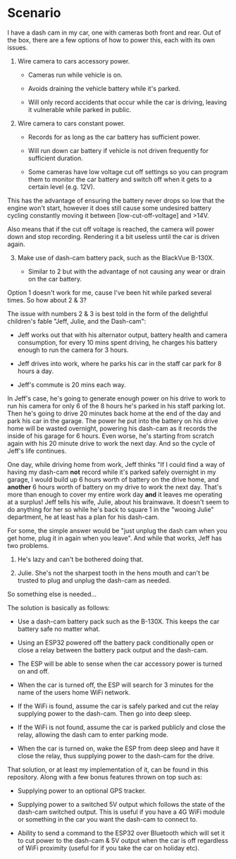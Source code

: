 # Scenario
I have a dash cam in my car, one with cameras both front and rear. Out of the box, there are a few options of how to power this, each with its own issues.

1) Wire camera to cars accessory power.

   * Cameras run while vehicle is on.

   * Avoids draining the vehicle battery while it's parked.

   * Will only record accidents that occur while the car is driving, leaving it vulnerable while parked in public.

2) Wire camera to cars constant power.

   * Records for as long as the car battery has sufficient power.

   * Will run down car battery if vehicle is not driven frequently for sufficient duration.

   * Some cameras have low voltage cut off settings so you can program them to monitor the car battery and switch off when it gets to a certain level (e.g. 12V).

This has the advantage of ensuring the battery never drops so low that the engine won't start, however it does still cause some undesired battery cycling constantly moving it between [low-cut-off-voltage] and >14V.

Also means that if the cut off voltage is reached, the camera will power down and stop recording. Rendering it a bit useless until the car is driven again.

3) Make use of dash-cam battery pack, such as the BlackVue B-130X.

   * Similar to 2 but with the advantage of not causing any wear or drain on the car battery.


Option 1 doesn't work for me, cause I've been hit while parked several times. So how about 2 & 3?


The issue with numbers 2 & 3 is best told in the form of the delightful children's fable "Jeff, Julie, and the Dash-cam":

* Jeff works out that with his alternator output, battery health and camera consumption, for every 10 mins spent driving, he charges his battery enough to run the camera for 3 hours.

* Jeff drives into work, where he parks his car in the staff car park for 8 hours a day.

* Jeff's commute is 20 mins each way.

In Jeff's case, he's going to generate enough power on his drive to work to run his camera for only 6 of the 8 hours he's parked in his staff parking lot. Then he's going to drive 20 minutes back home at the end of the day and park his car in the garage. The power he put into the battery on his drive home will be wasted overnight, powering his dash-cam as it records the inside of his garage for 6 hours. Even worse, he's starting from scratch again with his 20 minute drive to work the next day. And so the cycle of Jeff's life continues.

One day, while driving home from work, Jeff thinks "If I could find a way of having my dash-cam **not** record while it's parked safely overnight in my garage, I would build up 6 hours worth of battery on the drive home, and **another** 6 hours worth of battery on my drive to work the next day. That's more than enough to cover my entire work day **and** it leaves me operating at a surplus! Jeff tells his wife, Julie, about his brainwave. It doesn't seem to do anything for her so while he's back to square 1 in the "wooing Julie" department, he at least has a plan for his dash-cam.

For some, the simple answer would be "just unplug the dash cam when you get home, plug it in again when you leave". And while that works, Jeff has two problems.

1) He's lazy and can't be bothered doing that.

2) Julie. She's not the sharpest tooth in the hens mouth and can't be trusted to plug and unplug the dash-cam as needed.

So something else is needed...

The solution is basically as follows:

* Use a dash-cam battery pack such as the B-130X. This keeps the car battery safe no matter what.

* Using an ESP32 powered off the battery pack conditionally open or close a relay between the battery pack output and the dash-cam.

* The ESP will be able to sense when the car accessory power is turned on and off.

* When the car is turned off, the ESP will search for 3 minutes for the name of the users home WiFi network.

* If the WiFi is found, assume the car is safely parked and cut the relay supplying power to the dash-cam. Then go into deep sleep.

* If the WiFi is not found, assume the car is parked publicly and close the relay, allowing the dash cam to enter parking mode.

* When the car is turned on, wake the ESP from deep sleep and have it close the relay, thus supplying power to the dash-cam for the drive.

That solution, or at least my implementation of it, can be found in this repository. Along with a few bonus features thrown on top such as:

* Supplying power to an optional GPS tracker.

* Supplying power to a switched 5V output which follows the state of the dash-cam switched output. This is useful if you have a 4G WiFi module or something in the car you want the dash-cam to connect to.

* Ability to send a command to the ESP32 over Bluetooth which will set it to cut power to the dash-cam & 5V output when the car is off regardless of WiFi proximity (useful for if you take the car on holiday etc).
